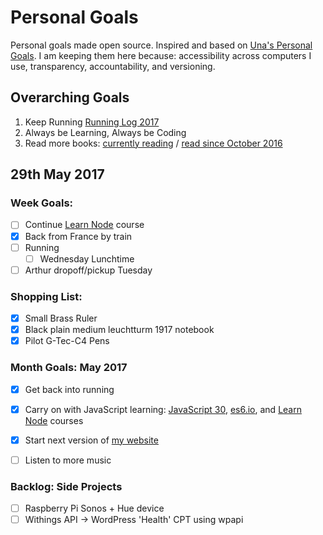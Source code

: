 Personal Goals
==============

Personal goals made open source. Inspired and based on [Una's Personal Goals](https://github.com/una/personal-goals). I am keeping them here because: accessibility across computers I use, transparency, accountability, and versioning.

## Overarching Goals
1. Keep Running [Running Log 2017](/running/2017-weekly.md)
2. Always be Learning, Always be Coding
3. Read more books: [currently reading](/books/books-in-progress.md) / [read since October 2016](/books/books-read.md)

## 29th May 2017

### Week Goals:
- [ ] Continue [Learn Node](https://learnnode.com) course
- [x] Back from France by train
- [ ] Running
	- [ ] Wednesday Lunchtime
- [ ] Arthur dropoff/pickup Tuesday

### Shopping List:
- [x] Small Brass Ruler
- [x] Black plain medium leuchtturm 1917 notebook
- [x] Pilot G-Tec-C4 Pens

### Month Goals: May 2017
- [x] Get back into running
- [x] Carry on with JavaScript learning: [JavaScript 30](https://javascript30.com/), [es6.io](https://es6.io), and [Learn Node](https://learnnode.com) courses
- [x] Start next version of [my website](https://big-andy.co.uk)
- [ ] Listen to more music


### Backlog: Side Projects
- [ ] Raspberry Pi Sonos + Hue device
- [ ] Withings API -> WordPress 'Health' CPT using wpapi
